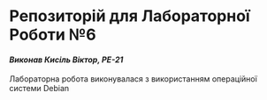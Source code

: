 # Репозиторій для Лабораторної Роботи №6 
#### *Виконав Кисіль Віктор, РЕ-21*
Лабораторна робота виконувалася з використанням операційної системи Debian
